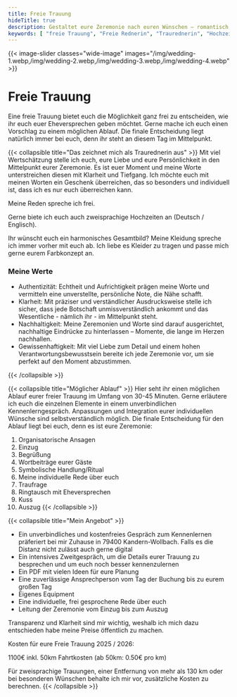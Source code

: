 ```yaml
---
title: Freie Trauung
hideTitle: true
description: Gestaltet eure Zeremonie nach euren Wünschen – romantisch, modern oder klassisch, aber immer einprägsam und einfühlsam.
keywords: [ "freie Trauung", "Freie Rednerin", "Traurednerin", "Hochzeit", "Schwarzwald", "Hochrhein", "Deutschschweiz", "Kaiserstuhl", "Freiburg", "individuelle Zeremonie", "romantische Trauung", "moderne Hochzeit", "emotional", "mit Herz", "Symbolische Handlung", "Traurede", "freies Sprechen", "Authentizität", "Nachhaltigkeit", "Gewissenhaftigkeit", "Klarheit"]
---
```


{{< image-slider classes="wide-image" images="/img/wedding-1.webp,/img/wedding-2.webp,/img/wedding-3.webp,/img/wedding-4.webp" >}}

# Freie Trauung

Eine freie Trauung bietet euch die Möglichkeit ganz frei zu entscheiden, wie ihr euch euer Eheversprechen geben möchtet.
Gerne mache ich euch einen Vorschlag zu einem möglichen Ablauf. Die finale
Entscheidung liegt natürlich immer bei euch, denn ihr steht an diesem Tag im Mittelpunkt.

{{< collapsible title="Das zeichnet mich als Traurednerin aus" >}}
Mit viel Wertschätzung stelle ich euch, eure Liebe und eure Persönlichkeit in den Mittelpunkt eurer Zeremonie. Es ist
euer Moment und meine Worte unterstreichen diesen mit Klarheit und Tiefgang.
Ich möchte euch mit meinen Worten ein Geschenk überreichen, das so besonders und individuell ist, dass ich es nur euch
überreichen kann.

Meine Reden spreche ich frei.

Gerne biete ich euch auch zweisprachige Hochzeiten an (Deutsch / Englisch).

Ihr wünscht euch ein harmonisches Gesamtbild? Meine Kleidung spreche ich immer vorher mit euch ab. Ich liebe es Kleider
zu tragen und passe mich gerne eurem Farbkonzept an.

<div class="highlight">
    <h3>Meine Werte</h3>
    <ul>
        <li>Authentizität: Echtheit und Aufrichtigkeit prägen meine Worte und vermitteln eine unverstellte, persönliche Note, die Nähe schafft.</li>
        <li>Klarheit: Mit präziser und verständlicher Ausdrucksweise stelle ich sicher, dass jede Botschaft unmissverständlich ankommt und das Wesentliche - nämlich ihr - im Mittelpunkt steht.</li>
        <li>Nachhaltigkeit: Meine Zeremonien und Worte sind darauf ausgerichtet, nachhaltige Eindrücke zu hinterlassen – Momente, die lange im Herzen nachhallen.</li>
        <li>Gewissenhaftigkeit: Mit viel Liebe zum Detail und einem hohen Verantwortungsbewusstsein bereite ich jede Zeremonie vor, um sie perfekt auf den Moment abzustimmen.</li>
    </ul>
</div>
{{< /collapsible >}}

{{< collapsible title="Möglicher Ablauf" >}}
Hier seht ihr einen möglichen Ablauf eurer freier Trauung im Umfang von 30-45 Minuten. Gerne erläutere ich euch die
einzelnen Elemente in einem unverbindlichen Kennenlerngespräch.
Anpassungen und Integration eurer individuellen Wünsche sind selbstverständlich möglich. Die finale Entscheidung für den
Ablauf liegt bei euch, denn es ist eure Zeremonie:

1. Organisatorische Ansagen
0. Einzug
0. Begrüßung
0. Wortbeiträge eurer Gäste
0. Symbolische Handlung/Ritual
0. Meine individuelle Rede über euch
0. Traufrage
0. Ringtausch mit Eheversprechen
0. Kuss
0. Auszug
   {{< /collapsible >}}

{{< collapsible title="Mein Angebot" >}}

- Ein unverbindliches und kostenfreies Gespräch zum Kennenlernen präferiert bei mir Zuhause in 79400 Kandern-Wollbach.
  Falls es die Distanz nicht zulässt auch gerne digital
- Ein intensives Zweitgespräch, um die Details eurer Trauung zu besprechen und um euch noch besser kennenzulernen
- Ein PDF mit vielen Ideen für eure Planung
- Eine zuverlässige Ansprechperson vom Tag der Buchung bis zu eurem großen Tag
- Eigenes Equipment
- Eine individuelle, frei gesprochene Rede über euch
- Leitung der Zeremonie vom Einzug bis zum Auszug

Transparenz und Klarheit sind mir wichtig, weshalb ich mich dazu entschieden habe meine Preise öffentlich zu machen.

<div class="highlight">
  <p>Kosten für eure Freie Trauung 2025 / 2026:</p>
  <p>1100€ inkl. 50km Fahrtkosten (ab 50km: 0.50€ pro km)</p>
</div>

Für zweisprachige Trauungen, einer Entfernung von mehr als 130 km oder bei besonderen Wünschen behalte ich mir vor,
zusätzliche Kosten zu berechnen.
{{< /collapsible >}}
